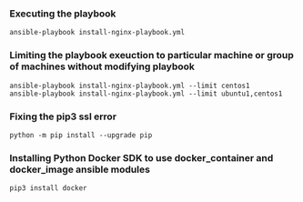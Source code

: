 ### Executing the playbook
```
ansible-playbook install-nginx-playbook.yml
```

### Limiting the playbook exeuction to particular machine or group of machines without modifying playbook
```
ansible-playbook install-nginx-playbook.yml --limit centos1
ansible-playbook install-nginx-playbook.yml --limit ubuntu1,centos1
```

### Fixing the pip3 ssl error
```
python -m pip install --upgrade pip
```

### Installing Python Docker SDK to use docker_container and docker_image ansible modules
```
pip3 install docker
```
